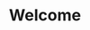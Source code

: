 ---
layout: default
seotitle: Welcome to Dunfermline West Baptist Church
title: Welcome
image: assets/img/worship-banner.jpg
bgcolor: "#fff"
image-link: /online
---